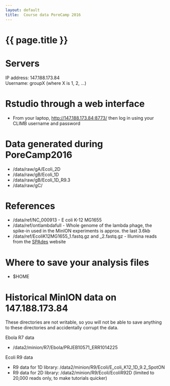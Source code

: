 ```yaml
---
layout: default
title:  Course data PoreCamp 2016
---
```


# {{ page.title }}

# Servers

IP address: 147.188.173.84  
Username: groupX (where X is 1, 2, ...)

# Rstudio through a web interface

- From your laptop, http://147.188.173.84:8773/ then log in using your CLIMB username and password


# Data generated during PoreCamp2016

- /data/raw/gA/Ecoli_2D
- /data/raw/gB/Ecoli_1D
- /data/raw/gB/Ecoli_1D_R9.3
- /data/raw/gC/

# References

- /data/ref/NC_000913 - E coli K-12 MG1655
- /data/ref/ontlambdafull - Whole genome of the lambda phage, the spike-in used in the MinION experiments is approx. the last 3.6kb
- /data/ref/EcoliK12MG1655_1.fastq.gz and _2.fastq.gz - Illumina reads from the [SPAdes](http://spades.bioinf.spbau.ru/spades_test_datasets/ecoli_mc/) website

# Where to save your analysis files

- $HOME

# Historical MinION data on 147.188.173.84

These directories are not writable, so you will not be able to save anything to these directories and accidentally corrupt the data.

Ebola R7 data

- /data2/minion/R7/Ebola/PRJEB10571_ERR1014225  

Ecoli R9 data

- R9 data for 1D library: /data2/minion/R9/Ecoli/E_coli_K12_1D_9.2_SpotON
- R9 data for 2D library: /data2/minion/R9/Ecoli/EcoliR92D (limited to 20,000 reads only, to make tutorials quicker)

